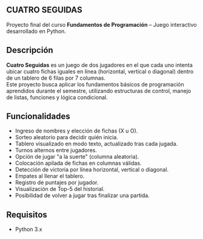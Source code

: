 ## CUATRO SEGUIDAS 

Proyecto final del curso **Fundamentos de Programación** – Juego interactivo desarrollado en Python.

## Descripción

**Cuatro Seguidas** es un juego de dos jugadores en el que cada uno intenta ubicar cuatro fichas iguales en línea (horizontal, vertical o diagonal) dentro de un tablero de 6 filas por 7 columnas.  
Este proyecto busca aplicar los fundamentos básicos de programación aprendidos durante el semestre, utilizando estructuras de control, manejo de listas, funciones y lógica condicional.

## Funcionalidades

- Ingreso de nombres y elección de fichas (X u O).
- Sorteo aleatorio para decidir quién inicia.
- Tablero visualizado en modo texto, actualizado tras cada jugada.
- Turnos alternos entre jugadores.
- Opción de jugar "a la suerte" (columna aleatoria).
- Colocación apilada de fichas en columnas válidas.
- Detección de victoria por línea horizontal, vertical o diagonal.
- Empates al llenar el tablero.
- Registro de puntajes por jugador.
- Visualización de Top-5 del historial.
- Posibilidad de volver a jugar tras finalizar una partida.

## Requisitos

- Python 3.x
